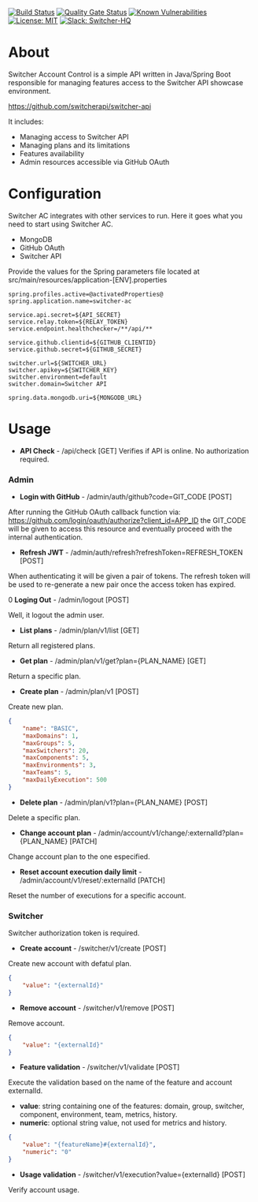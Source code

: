 [![Build Status](https://travis-ci.com/switcherapi/switcher-ac.svg?branch=master)](https://travis-ci.com/switcherapi/switcher-ac)
[![Quality Gate Status](https://sonarcloud.io/api/project_badges/measure?project=switcherapi_switcher-ac&metric=alert_status)](https://sonarcloud.io/dashboard?id=switcherapi_switcher-ac)
[![Known Vulnerabilities](https://snyk.io/test/github/petruki/switcher-ac/badge.svg?targetFile=pom.xml)](https://snyk.io/test/github/petruki/switcher-ac?targetFile=pom.xml)
[![License: MIT](https://img.shields.io/badge/License-MIT-yellow.svg)](https://opensource.org/licenses/MIT)
[![Slack: Switcher-HQ](https://img.shields.io/badge/slack-@switcher/hq-blue.svg?logo=slack)](https://switcher-hq.slack.com/)

# About
Switcher Account Control is a simple API written in Java/Spring Boot responsible for managing features access to the Switcher API showcase environment.

https://github.com/switcherapi/switcher-api

It includes:
- Managing access to Switcher API
- Managing plans and its limitations
- Features availability
- Admin resources accessible via GitHub OAuth

# Configuration
Switcher AC integrates with other services to run. 
Here it goes what you need to start using Switcher AC.

- MongoDB
- GitHub OAuth
- Switcher API

Provide the values for the Spring parameters file located at src/main/resources/application-[ENV].properties
```
spring.profiles.active=@activatedProperties@
spring.application.name=switcher-ac

service.api.secret=${API_SECRET}
service.relay.token=${RELAY_TOKEN}
service.endpoint.healthchecker=/**/api/**

service.github.clientid=${GITHUB_CLIENTID}
service.github.secret=${GITHUB_SECRET}

switcher.url=${SWITCHER_URL}
switcher.apikey=${SWITCHER_KEY}
switcher.environment=default
switcher.domain=Switcher API

spring.data.mongodb.uri=${MONGODB_URL}
```

# Usage

- **API Check** - /api/check [GET]
Verifies if API is online.
No authorization required.

### Admin
- **Login with GitHub** - /admin/auth/github?code=GIT_CODE [POST]

After running the GitHub OAuth callback function via: https://github.com/login/oauth/authorize?client_id=APP_ID
the GIT_CODE will be given to access this resource and eventually proceed with the internal authentication.

- **Refresh JWT** - /admin/auth/refresh?refreshToken=REFRESH_TOKEN [POST]

When authenticating it will be given a pair of tokens. The refresh token will be used to re-generate a new pair once the access token has expired.

0 **Loging Out** - /admin/logout [POST]

Well, it logout the admin user.

- **List plans** - /admin/plan/v1/list [GET]

Return all registered plans.

- **Get plan** - /admin/plan/v1/get?plan={PLAN_NAME} [GET]

Return a specific plan.

- **Create plan** - /admin/plan/v1 [POST]

Create new plan.
```json
{
    "name": "BASIC",
    "maxDomains": 1,
    "maxGroups": 5,
    "maxSwitchers": 20,
    "maxComponents": 5,
    "maxEnvironments": 3,
    "maxTeams": 5,
    "maxDailyExecution": 500
}
```

- **Delete plan** - /admin/plan/v1?plan={PLAN_NAME} [POST]

Delete a specific plan.

- **Change account plan** - /admin/account/v1/change/:externalId?plan={PLAN_NAME} [PATCH]

Change account plan to the one especified.

- **Reset account execution daily limit** - /admin/account/v1/reset/:externalId [PATCH]

Reset the number of executions for a specific account.

### Switcher
Switcher authorization token is required.

- **Create account** - /switcher/v1/create [POST]

Create new account with defatul plan.
```json
{
    "value": "{externalId}"
}
```

- **Remove account** - /switcher/v1/remove [POST]

Remove account.
```json
{
    "value": "{externalId}"
}
```

- **Feature validation** - /switcher/v1/validate [POST]

Execute the validation based on the name of the feature and account externalId.
  - **value**: string containing one of the features: domain, group, switcher, component, environment, team, metrics, history.
  - **numeric**: optional string value, not used for metrics and history.
```json
{
    "value": "{featureName}#{externalId}",
    "numeric": "0"
}
```

- **Usage validation** - /switcher/v1/execution?value={externalId} [POST]

Verify account usage.